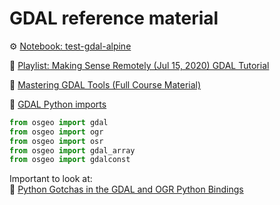 # GDAL reference material

:gear: [Notebook: test-gdal-alpine](../gis/gdal-alpine/notebooks/test-gdal.ipynb)

:movie_camera: [Playlist: Making Sense Remotely (Jul 15, 2020) GDAL Tutorial](https://www.youtube.com/playlist?list=PL4aUQR9L9RFp2OOF3v9V_VEcXFmyLPz7f)

:book: [Mastering GDAL Tools (Full Course Material)](https://courses.spatialthoughts.com/gdal-tools.html)

:book: [GDAL Python imports](https://gdal.org/api/python_bindings.html#imports)
```python
from osgeo import gdal
from osgeo import ogr
from osgeo import osr
from osgeo import gdal_array
from osgeo import gdalconst
```

Important to look at:  
:book: [Python Gotchas in the GDAL and OGR Python Bindings](https://gdal.org/api/python_gotchas.html)


